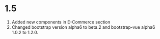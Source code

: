 # 1.5

1. Added new components in E-Commerce section
2. Changed bootstrap version alpha6 to beta.2 and bootstrap-vue alpha6 1.0.2 to 1.2.0.

